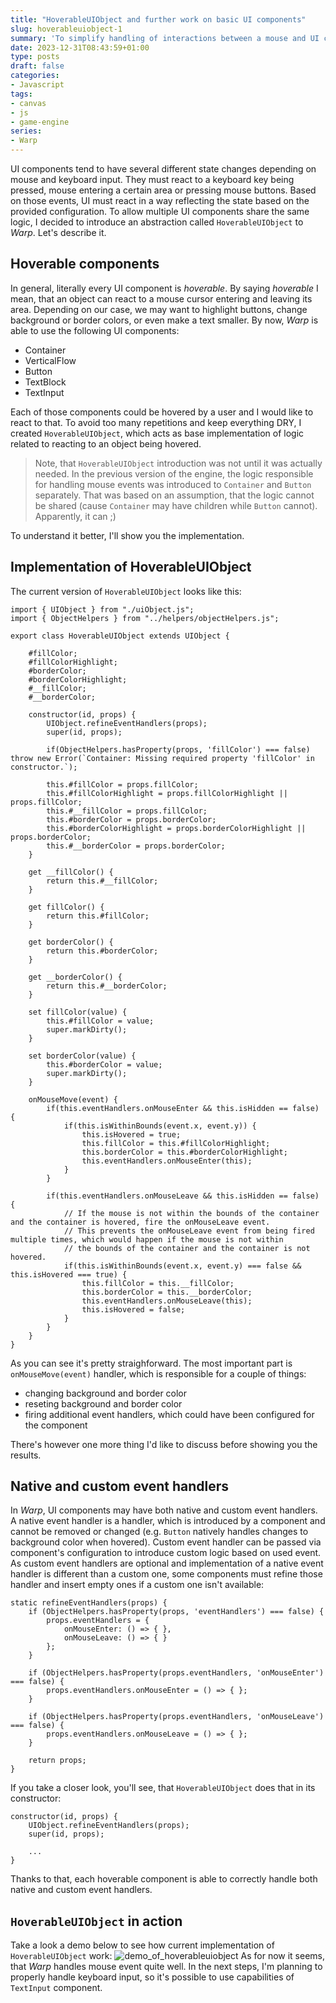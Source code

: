 ```yaml
---
title: "HoverableUIObject and further work on basic UI components"
slug: hoverableuiobject-1
summary: 'To simplify handling of interactions between a mouse and UI component, I needed to find a well placed abstraction. Such abstraction must be pretty thin, not to overload the types which would derive from it. As initially I have only two changes to the state to handle (background and border change), I decided to introduce HoverableUIObject, which is going to be described in this post.'
date: 2023-12-31T08:43:59+01:00
type: posts
draft: false
categories:
- Javascript
tags:
- canvas
- js
- game-engine
series:
- Warp
---
```

UI components tend to have several different state changes depending on mouse and keyboard input. They must react to a keyboard key being pressed, mouse entering a certain area or pressing mouse buttons. Based on those events, UI must react in a way reflecting the state based on the provided configuration. To allow multiple UI components share the same logic, I decided to introduce an abstraction called `HoverableUIObject` to _Warp_. Let's describe it.

## Hoverable components
In general, literally every UI component is _hoverable_. By saying _hoverable_ I mean, that an object can react to a mouse cursor entering and leaving its area. Depending on our case, we may want to highlight buttons, change background or border colors, or even make a text smaller. By now, _Warp_ is able to use the following UI components:
* Container
* VerticalFlow
* Button
* TextBlock
* TextInput

Each of those components could be hovered by a user and I would like to react to that. To avoid too many repetitions and keep everything DRY, I created `HoverableUIObject`, which acts as base implementation of logic related to reacting to an object being hovered.
> Note, that `HoverableUIObject` introduction was not until it was actually needed. In the previous version of the engine, the logic responsible for handling mouse events was introduced to `Container` and `Button` separately. That was based on an assumption, that the logic cannot be shared (cause `Container` may have children while `Button` cannot). Apparently, it can ;)

To understand it better, I'll show you the implementation.

## Implementation of HoverableUIObject
The current version of `HoverableUIObject` looks like this:
```
import { UIObject } from "./uiObject.js";
import { ObjectHelpers } from "../helpers/objectHelpers.js";

export class HoverableUIObject extends UIObject {

    #fillColor;
    #fillColorHighlight;
    #borderColor;
    #borderColorHighlight;
    #__fillColor;
    #__borderColor;

    constructor(id, props) {
        UIObject.refineEventHandlers(props);
        super(id, props);

        if(ObjectHelpers.hasProperty(props, 'fillColor') === false) throw new Error(`Container: Missing required property 'fillColor' in constructor.`);

        this.#fillColor = props.fillColor;
        this.#fillColorHighlight = props.fillColorHighlight || props.fillColor;
        this.#__fillColor = props.fillColor;
        this.#borderColor = props.borderColor;
        this.#borderColorHighlight = props.borderColorHighlight || props.borderColor;
        this.#__borderColor = props.borderColor;
    }

    get __fillColor() {
        return this.#__fillColor;
    }

    get fillColor() {
        return this.#fillColor;
    }

    get borderColor() {
        return this.#borderColor;
    }

    get __borderColor() {
        return this.#__borderColor;
    }

    set fillColor(value) {
        this.#fillColor = value;
        super.markDirty();
    }

    set borderColor(value) {
        this.#borderColor = value;
        super.markDirty();
    }

    onMouseMove(event) {
        if(this.eventHandlers.onMouseEnter && this.isHidden == false) {
            if(this.isWithinBounds(event.x, event.y)) {
                this.isHovered = true;
                this.fillColor = this.#fillColorHighlight;
                this.borderColor = this.#borderColorHighlight;
                this.eventHandlers.onMouseEnter(this);
            }
        }

        if(this.eventHandlers.onMouseLeave && this.isHidden == false) {
            // If the mouse is not within the bounds of the container and the container is hovered, fire the onMouseLeave event.
            // This prevents the onMouseLeave event from being fired multiple times, which would happen if the mouse is not within 
            // the bounds of the container and the container is not hovered.
            if(this.isWithinBounds(event.x, event.y) === false && this.isHovered === true) {
                this.fillColor = this.__fillColor;
                this.borderColor = this.__borderColor;
                this.eventHandlers.onMouseLeave(this);
                this.isHovered = false;
            }
        }
    }
}
```
As you can see it's pretty straighforward. The most important part is `onMouseMove(event)` handler, which is responsible for a couple of things:
* changing background and border color
* reseting background and border color
* firing additional event handlers, which could have been configured for the component

There's however one more thing I'd like to discuss before showing you the results.

## Native and custom event handlers
In _Warp_, UI components may have both native and custom event handlers. A native event handler is a handler, which is introduced by a component and cannot be removed or changed (e.g. `Button` natively handles changes to background color when hovered). Custom event handler can be passed via component's configuration to introduce custom logic based on used event. As custom event handlers are optional and implementation of a native event handler is different than a custom one, some components must refine those handler and insert empty ones if a custom one isn't available:
```
static refineEventHandlers(props) {
    if (ObjectHelpers.hasProperty(props, 'eventHandlers') === false) {
        props.eventHandlers = {
            onMouseEnter: () => { },
            onMouseLeave: () => { }
        };
    }

    if (ObjectHelpers.hasProperty(props.eventHandlers, 'onMouseEnter') === false) {
        props.eventHandlers.onMouseEnter = () => { };
    }

    if (ObjectHelpers.hasProperty(props.eventHandlers, 'onMouseLeave') === false) {
        props.eventHandlers.onMouseLeave = () => { };
    }

    return props;
}
```
If you take a closer look, you'll see, that `HoverableUIObject` does that in its constructor:
```
constructor(id, props) {
    UIObject.refineEventHandlers(props);
    super(id, props);

    ...
}
```
Thanks to that, each hoverable component is able to correctly handle both native and custom event handlers.

## `HoverableUIObject` in action
Take a look a demo below to see how current implementation of `HoverableUIObject` work:
![demo_of_hoverableuiobject](/images/3_1.gif)
As for now it seems, that _Warp_ handles mouse event quite well. In the next steps, I'm planning to properly handle keyboard input, so it's possible to use capabilities of `TextInput` component.
